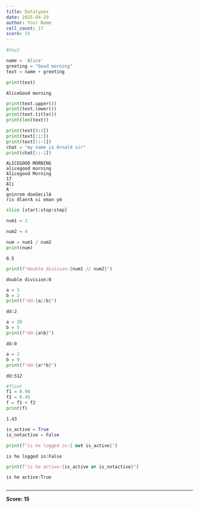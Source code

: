 ```yaml
---
title: Datatypes
date: 2025-04-29
author: Your Name
cell_count: 17
score: 15
---
```


```python
#day2
```


```python
name = 'Alice'
greeting = "Good morning"
text = name + greeting
```


```python
print(text)
```

    AliceGood morning



```python
print(text.upper())
print(text.lower())
print(text.title())
print(len(text))

print(text[0:3])
print(text[:1:])
print(text[::-1])
chat = "my name is Arnald sir"
print(chat[::-1])

```

    ALICEGOOD MORNING
    alicegood morning
    Alicegood Morning
    17
    Ali
    A
    gninrom dooGecilA
    ris dlanrA si eman ym



```python
slice [start:stop:step]
```


```python
num1 = 2
```


```python
num2 = 4
```


```python
num = num1 / num2
print(num)
```

    0.5



```python
print(f"double division:{num1 // num2}")
```

    double division:0



```python
a = 5
b = 2
print(f"dd:{a//b}")
```

    dd:2



```python
a = 30
b = 5
print(f"dd:{a%b}")
```

    dd:0



```python
a = 2
b = 9
print(f"dd:{a**b}")
```

    dd:512



```python
#float
f1 = 0.98
f2 = 0.45
f = f1 + f2
print(f)
```

    1.43



```python
is_active = True
is_notactive = False
```


```python
print(f"is he logged in:{ not is_active}")
```

    is he logged in:False



```python
print(f"is he active:{is_active or is_notactive}")
```

    is he active:True



```python

```


---
**Score: 15**